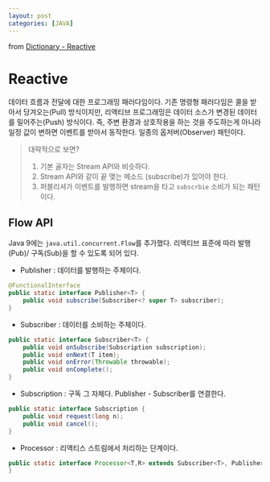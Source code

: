 ```yaml
---
layout: post
categories: [JAVA]
---
```


from [Dictionary - Reactive](https://github.com/newkayak12/Dictionary/blob/master/java/28.Reactive.md)

# Reactive

데이터 흐름과 전달에 대한 프로그래밍 패러다임이다.
기존 명령형 패러다임은 콜을 받아서 당겨오는(Pull) 방식이지만, 리액티브 프로그래밍은 데이터 소스가 변경된 데이터를 밀어주는(Push) 방식이다.
즉, 주변 환경과 상호작용을 하는 것을 주도하는게 아니라 일정 값이 변하면 이벤트를 받아서 동작한다. 일종의 옵저버(Observer) 패턴이다.

> 대략적으로 보면?
> 1. 기본 골자는 Stream API와 비슷하다. 
> 2. Stream API와 같이 끝 맺는 메소드 (subscribe)가 있어야 한다.
> 3. 퍼블리셔가 이벤트를 발행하면 stream을 타고 `subscrbie` 소비가 되는 패턴이다.

## Flow API
Java 9에는  `java.util.concurrent.Flow`를 추가했다.
리액티브 표준에 따라 발행(Pub)/ 구독(Sub)을 할 수 있도록 되어 있다.

- Publisher : 데이터를 발행하는 주체이다.
```java
@FunctionalInterface
public static interface Publisher<T> {
    public void subscribe(Subscriber<? super T> subscriber);
}
```

- Subscriber : 데이터를 소비하는 주체이다.
```java
public static interface Subscriber<T> {
    public void onSubscribe(Subscription subscription);
    public void onNext(T item);
    public void onError(Throwable throwable);
    public void onComplete();
}
```

- Subscription : 구독 그 자체다. Publisher - Subscriber를 연결한다.
```java
public static interface Subscription {
    public void request(long n);
    public void cancel();
}
```

- Processor : 리액티스 스트림에서 처리하는 단계이다.
```java
public static interface Processor<T,R> extends Subscriber<T>, Publisher<R> {
}
```

